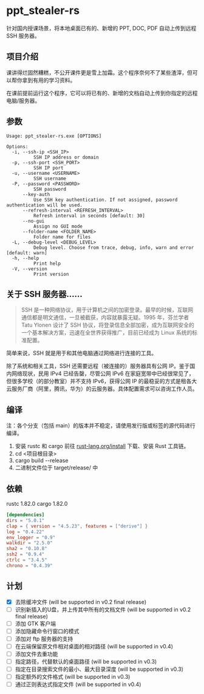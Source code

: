# ppt_stealer-rs

针对国内授课场景，将本地桌面已有的、新增的 PPT, DOC, PDF 自动上传到远程 SSH 服务器。

## 项目介绍

课讲得烂固然糟糕，不公开课件更是雪上加霜。这个程序奈何不了某些渣滓，但可以帮你拿到有用的学习资料。

在课前提前运行这个程序，它可以将已有的、新增的文档自动上传到你指定的远程电脑/服务器。

## 参数

```plaintext
Usage: ppt_stealer-rs.exe [OPTIONS]

Options:
  -i, --ssh-ip <SSH_IP>
          SSH IP address or domain
  -p, --ssh-port <SSH_PORT>
          SSH IP port
  -u, --username <USERNAME>
          SSH username
  -P, --password <PASSWORD>
          SSH password
      --key-auth
          Use SSH key authentication. If not assigned, password authentication will be used.
      --refresh-interval <REFRESH_INTERVAL>
          Refresh interval in seconds [default: 30]
      --no-gui
          Assign no GUI mode
      --folder-name <FOLDER_NAME>
          Folder name for files
  -L, --debug-level <DEBUG_LEVEL>
          Debug level. Choose from trace, debug, info, warn and error [default: warn]
  -h, --help
          Print help
  -V, --version
          Print version
```

## 关于 SSH 服务器……

> SSH 是一种网络协议，用于计算机之间的加密登录。最早的时候，互联网通信都是明文通信，一旦被截获，内容就暴露无疑。1995 年，芬兰学者 Tatu Ylonen 设计了 SSH 协议，将登录信息全部加密，成为互联网安全的一个基本解决方案，迅速在全世界获得推广，目前已经成为 Linux 系统的标准配置。

简单来说，SSH 就是用于和其他电脑通过网络进行连接的工具。

除了系统和相关工具，SSH 还需要远程（被连接的）服务器具有公网 IP。鉴于国内网络现状，民用 IPv4 已经告罄，尽管公网 IPv6 在家庭宽带中已经很常见了，但很多学校（的部分教室）并不支持 IPv6，获得公网 IP 的最稳妥的方式是租各大云服务厂商（阿里，腾讯，华为）的云服务器。具体配置需求可以咨询工作人员。

## 编译

注：各个分支（包括 main）的版本并不稳定，请使用发行版或标签的源代码进行编译。

1. 安装 rustc 和 cargo
   前往 [rust-lang.org/install](https://www.rust-lang.org/tools/install) 下载、安装 Rust 工具链。
2. cd <项目根目录>
3. cargo build --release
4. 二进制文件位于 target/release/ 中

## 依赖

rustc 1.82.0
cargo 1.82.0

```toml
[dependencies]
dirs = "5.0.1"
clap = { version = "4.5.23", features = ["derive"] }
log = "0.4.22"
env_logger = "0.9"
walkdir = "2.5.0"
sha2 = "0.10.8"
ssh2 = "0.9.4"
ctrlc = "3.4.5"
chrono = "0.4.39"
```

## 计划

- [x] 去除缓冲文件 (will be supported in v0.2 final release)
- [ ] 识别新插入的U盘，并上传其中所有的文档文件 (will be supported in v0.2 final release)
- [ ] 添加 GTK 客户端
- [ ] 添加隐藏命令行窗口的模式
- [ ] 添加对 ftp 服务器的支持
- [ ] 在云端保留原文件相对桌面的相对路径 (will be supported in v0.4)
- [ ] 添加文件去重功能
- [ ] 指定路径，代替默认的桌面路径 (will be supported in v0.3)
- [ ] 指定在目录搜索文件的最小、最大目录深度 (will be supported in v0.3)
- [ ] 指定额外的文件格式 (will be supported in v0.3)
- [ ] 通过正则表达式指定文件 (will be supported in v0.4)
